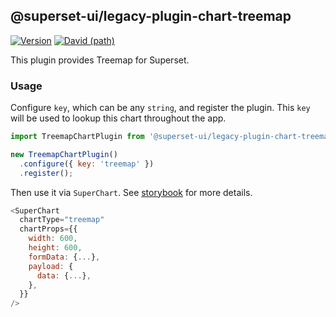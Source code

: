 ## @superset-ui/legacy-plugin-chart-treemap

[![Version](https://img.shields.io/npm/v/@superset-ui/legacy-plugin-chart-treemap.svg?style=flat-square)](https://img.shields.io/npm/v/@superset-ui/legacy-plugin-chart-treemap.svg?style=flat-square)
[![David (path)](https://img.shields.io/david/apache-superset/superset-ui-plugins.svg?path=packages%2Fsuperset-ui-legacy-plugin-chart-treemap&style=flat-square)](https://david-dm.org/apache-superset/superset-ui-plugins?path=packages/superset-ui-legacy-plugin-chart-treemap)

This plugin provides Treemap for Superset.

### Usage

Configure `key`, which can be any `string`, and register the plugin. This `key` will be used to lookup this chart throughout the app.

```js
import TreemapChartPlugin from '@superset-ui/legacy-plugin-chart-treemap';

new TreemapChartPlugin()
  .configure({ key: 'treemap' })
  .register();
```

Then use it via `SuperChart`. See [storybook](https://apache-superset.github.io/superset-ui-legacy/?selectedKind=plugin-chart-treemap) for more details.

```js
<SuperChart
  chartType="treemap"
  chartProps={{
    width: 600,
    height: 600,
    formData: {...},
    payload: {
      data: {...},
    },
  }}
/>
```